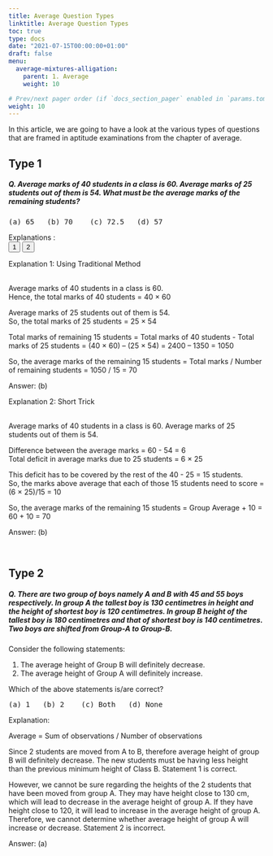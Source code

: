 ```yaml
---
title: Average Question Types
linktitle: Average Question Types
toc: true
type: docs
date: "2021-07-15T00:00:00+01:00"
draft: false
menu:
  average-mixtures-alligation:
    parent: 1. Average
    weight: 10

# Prev/next pager order (if `docs_section_pager` enabled in `params.toml`)
weight: 10
---
```


In this article, we are going to have a look at the various types of questions that are framed in aptitude examinations from the chapter of average. 

## Type 1

##### Q. Average marks of 40 students in a class is 60. Average marks of 25 students out of them is 54. What must be the average marks of the remaining students?
<pre>(a) 65   (b) 70    (c) 72.5   (d) 57</pre>

Explanations :<br>
<button class="mak-tablink tablink-group1 default-tab" onclick="openTab('1Exp-1', this, 'tablink-group1', 'tabcontent-group1')">1</button>
<button class="mak-tablink tablink-group1" onclick="openTab('1Exp-2', this, 'tablink-group1', 'tabcontent-group1')">2</button>

<div id="1Exp-1" class="Exp-1 mak-tabcontent tabcontent-group1">
Explanation 1: Using Traditional Method <br><br>

Average marks of 40 students in a class is 60. <br>
Hence, the total marks of 40 students = 40 × 60

Average marks of 25 students out of them is 54. <br>
So, the total marks of 25 students = 25 × 54

Total marks of remaining 15 students = Total marks of 40 students - Total marks of 25 students = (40 × 60) – (25 × 54) = 2400 – 1350 = 1050

So, the average marks of the remaining 15 students = Total marks / Number of remaining students = 1050 / 15 = 70

Answer: (b)
</div>

<div id="1Exp-2" class="Exp-2 mak-tabcontent tabcontent-group1">
Explanation 2: Short Trick <br><br>

Average marks of 40 students in a class is 60. Average marks of 25 students out of them is 54.

Difference between the average marks = 60 - 54 = 6 <br>
Total deficit in average marks due to 25 students = 6 × 25

This deficit has to be covered by the rest of the 40 - 25 = 15 students. <br>
So, the marks above average that each of those 15 students need to score = (6 × 25)/15 = 10

So, the average marks of the remaining 15 students = Group Average + 10 = 60 + 10 = 70

Answer: (b)
</div><br>


## Type 2

##### Q. There are two group of boys namely A and B with 45 and 55 boys respectively. In group A the tallest boy is 130 centimetres in height and the height of shortest boy is 120 centimetres. In group B height of the tallest boy is 180 centimetres and that of shortest boy is 140 centimetres. Two boys are shifted from Group-A to Group-B.

Consider the following statements:
1. The average height of Group B will definitely decrease.
2. The average height of Group A will definitely increase.

Which of the above statements is/are correct?

<pre>(a) 1   (b) 2    (c) Both   (d) None</pre>

Explanation:<br>
<div class="Exp">

Average = Sum of observations / Number of observations

Since 2 students are moved from A to B, therefore average height of group B will definitely decrease. The new students must be having less height than the previous minimum height of Class B. Statement 1 is correct.

However, we cannot be sure regarding the heights of the 2 students that have been moved from group A. They may have height close to 130 cm, which will lead to decrease in the average height of group A. If they have height close to 120, it will lead to increase in the average height of group A. Therefore, we cannot determine whether average height of group A will increase or decrease. Statement 2 is incorrect.

Answer: (a)
</div> <br>

